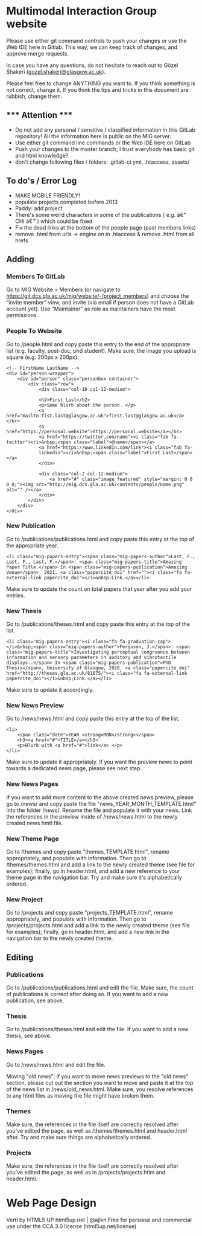 # Multimodal Interaction Group website

Please use either git command controls to push your changes or use the Web IDE here in Gitlab. This way, we can keep track of changes, and approve merge requests. 

In case you have any questions, do not hesitate to reach out to Gözel Shakeri (gozel.shakeri@glasgow.ac.uk).

Please feel free to change ANYTHING you want to. If you think something is not correct, change it. If you think the tips and tricks in this document are rubbish, change them. 

## *** Attention *** 

- Do not add any personal / sensitive / classified information in this GitLab repository! All the information here is public on the MIG server. 
- Use either git command line commands or the Web IDE here on GitLab
- Push your changes to the master branch; I trust everybody has basic git and html knowledge? 
- don't change following files / folders: .gitlab-ci.yml, .htaccess, assets/

## To do's / Error Log

- MAKE MOBILE FRIENDLY! 
- populate projects completed before 2013
- Paddy: add project 
- There's some weird characters in some of the publications ( e.g. â€“ CHI â€™ ) which could be fixed 
- Fix the dead links at the bottom of the people page (past members links)
- remove .html from urls -> engine on in .htaccess & remove .html from all hrefs

## Adding 

### Members To GitLab

Go to MIG Website > Members (or navigate to https://git.dcs.gla.ac.uk/mig/website/-/project_members) and choose the “invite member” view, and invite (via email if person does not have a GitLab account yet). Use “Maintainer” as role as maintainers have the most permissions. 

### People To Website

Go to /people.html and copy paste this entry to the end of the appropriate list (e.g. faculty, post-doc, phd student). Make sure, the image you upload is square (e.g. 200px x 200px).  

```
<!-- FirstName LastName -->
<div id="person-wrapper">
	<div id="person" class="personbox container">
		<div class="row">
			<div class="col-10 col-12-medium">
			
			<h2>First Last</h2>
			<p>Some blurb about the person. </p>
			<a href="mailto:fist.last@glasgow.ac.uk">first.last@glasgow.ac.uk</a></br>
			<a href="https://personal.website">https://personal.website</a></br>
			<a href="https://twitter.com/name"><i class="fab fa-twitter"></i>&nbsp;<span class="label">@name</span></a>
			<a href="https://www.linkedin.com/link"><i class="fab fa-				
			linkedin"></i>&nbsp;<span class="label">First Last</span></a>
			</div>

			<div class="col-2 col-12-medium">
				<a href="#" class="image featured" style="margin: 0 0 0 0;"><img src="http://mig.dcs.gla.ac.uk/contents/people/name.png" alt="" /></a>
			</div>
		</div>
	</div>
</div>
```

### New Publication

Go to /publications/publications.html and copy paste this entry at the top of the appropriate year. 

```
<li class="mig-papers-entry"><span class="mig-papers-author">Last, F., Last, F., Last, F.</span>: <span class="mig-papers-title">Amazing Paper Title.</span> In <span class="mig-papers-publication">Amazing Venue</span>, 2021. <a class="papercite_doi" href=""><i class="fa fa-external-link papercite_doi"></i>&nbsp;Link.</a></li>
```

Make sure to update the count on total papers that year after you add your entries. 

### New Thesis

Go to /publications/theses.html and copy paste this entry at the top of the list. 

```
<li class="mig-papers-entry"><i class="fa fa-graduation-cap"></i>&nbsp;<span class="mig-papers-author">Ferguson, J.</span>: <span class="mig-papers-title">Investigating perceptual congruence between information and sensory parameters in auditory and vibrotactile displays..</span> In <span class="mig-papers-publication">PhD Thesis</span>, University of Glasgow, 2020. <a class="papercite_doi" href="http://theses.gla.ac.uk/81675/"><i class="fa fa-external-link papercite_doi"></i>&nbsp;Link.</a></li>
```

Make sure to update it accordingly. 

### New News Preview

Go to /news/news.html and copy paste this entry at the top of the list. 

```
<li>
    <span class="date">YEAR <strong>MON</strong></span>
    <h3><a href="#">TITLE</a></h3>
    <p>Blurb with <a href="#">link</a> </p>
</li>
```

Make sure to update it appropriately. If you want the preview news to point towards a dedicated news page, please see next step. 

### New News Pages

If you want to add more content to the above created news preview, please go to /news/ and copy paste the file "news_YEAR_MONTH_TEMPLATE.html" into the folder /news/. Rename the file and populate it with your news. Link the references in the preview inside of /news/news.html to the newly created news hmtl file. 

### New Theme Page

Go to /themes and copy paste "themes_TEMPLATE.html", rename appropriately, and populate with information. Then go to /themes/themes.html and add a link to the newly created theme (see file for examples); finally, go in header.html, and add a new reference to your theme page in the navigation bar. Try and make sure it's alphabetically ordered.

### New Project

Go to /projects and copy paste "projects_TEMPLATE.html", rename appropriately, and populate with information. Then go to /projects/projects.html and add a link to the newly created theme (see file for examples); finally, go in header.html, and add a new link in the navigation bar to the newly created theme.  

## Editing

### Publications

Go to /publications/publications.html and edit the file. Make sure, the count of publications is correct after doing so. If you want to add a new publication, see above. 

### Thesis

Go to /publications/theses.html and edit the file. If you want to add a new thesis, see above. 

### News Pages

Go to /news/news.html and edit the file. 

Moving "old news": if you want to move news previews to the "old news" section, please cut out the section you want to move and paste it at the top of the news list in /news/old_news.html. Make sure, you resolve references to any html files as moving the file might have broken them. 

### Themes

Make sure, the references in the file itself are correctly resolved after you've edited the page, as well as /themes/themes.html and header.html after. Try and make sure things are alphabetically ordered.

### Projects

Make sure, the references in the file itself are correctly resolved after you've edited the page, as well as in /projects/projects.htlm and header.html.

# Web Page Design

Verti by HTML5 UP
html5up.net | @ajlkn
Free for personal and commercial use under the CCA 3.0 license (html5up.net/license)

